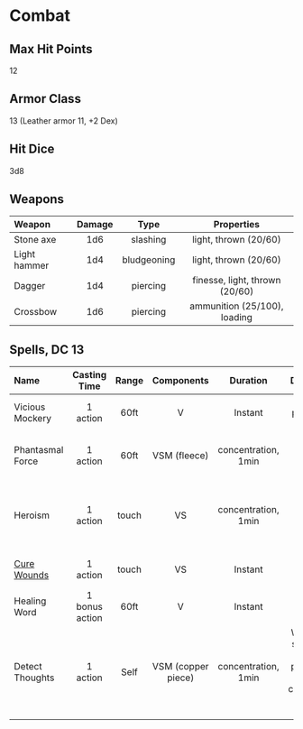 Combat
======

Max Hit Points
--------------
12

Armor Class
-----------
13 (Leather armor 11, +2 Dex)

Hit Dice
--------
3d8

Weapons
--------------
| Weapon | Damage | Type | Properties |
| :------| :----: | :---: | :---: |
|Stone axe |  1d6 | slashing | light, thrown (20/60) |
|Light hammer | 1d4 | bludgeoning | light, thrown (20/60) |
|Dagger | 1d4 | piercing | finesse, light, thrown (20/60) |
|Crossbow | 1d6 | piercing | ammunition (25/100), loading |


Spells, DC 13
--------
|Name | Casting Time | Range | Components | Duration | Damage |  Notes |
|:--- | :----------: | :---: | :--------: | :------: | :----: | ----:|
|Vicious Mockery| 1 action | 60ft | V | Instant | 1d4 psychic dmg | Wisdom Save |
|Phantasmal Force| 1 action | 60ft| VSM (fleece) | concentration, 1min| 1d6 | Must use action to investigate (Int save) |
|Heroism | 1 action | touch | VS | concentration, 1min | - | 1 creature immmunte to frighten, +3 hp per round |
|[Cure Wounds](./Spells/cure_wounds.md) | 1 action | touch | VS | Instant | - | 1d8 +3 hp to living creature |
|Healing Word | 1 bonus action | 60ft | V | Instant | - | 1d4 +3 hp to living creature |
|Detect Thoughts | 1 action | Self | VSM (copper piece) | concentration, 1min | Wisdom save on deeper probing, detect creatures in 30ft range |




